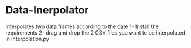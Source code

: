 # Data-Inerpolator
Interpolates two data frames according to the date
1- Install the requirements
2- drag and drop the 2 CSV files you want to be interpolated in Interpolation.py
